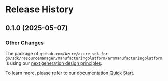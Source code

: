 # Release History

## 0.1.0 (2025-05-07)
### Other Changes

The package of `github.com/Azure/azure-sdk-for-go/sdk/resourcemanager/manufacturingplatform/armmanufacturingplatform` is using our [next generation design principles](https://azure.github.io/azure-sdk/general_introduction.html).

To learn more, please refer to our documentation [Quick Start](https://aka.ms/azsdk/go/mgmt).